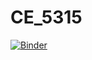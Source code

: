 # CE_5315
[![Binder](https://mybinder.org/badge_logo.svg)](https://mybinder.org/v2/gh/cadewooten20/CE_5315_Bonus/HEAD)
